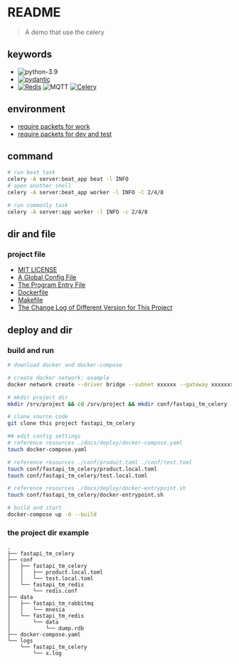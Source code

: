 # README

> A demo that use the celery

## keywords

- ![python-3.9](https://img.shields.io/badge/python-3.9-yellowgreen)
- [![pydantic](https://img.shields.io/badge/samuelcolvin-pydantic-green)](https://github.com/samuelcolvin/pydantic)
- [![Redis](https://img.shields.io/badge/Redis-6.2-red)](https://redis.io/) ![MQTT](https://img.shields.io/badge/MQTT-V5-orange) [![Celery](https://img.shields.io/badge/Celery-V5-orange)](https://docs.celeryproject.org/en/stable/)

## environment

- [require packets for work](./mirrors/requirements.txt)
- [require packets for dev and test](./mirrors/requirements-dev.txt)

## command

```bash
# run beat task
celery -A server:beat_app beat -l INFO
# open another shell
celery -A server:beat_app worker -l INFO -C 2/4/8

# run commonly task
celery -A server:app worker -l INFO -c 2/4/8
```

## dir and file

### project file

- [MIT LICENSE](./LICENSE)
- [A Global Config File](./config.py)
- [The Program Entry File](./server.py)
- [Dockerfile](./Dockerfile)
- [Makefile](./Makefile)
- [The Change Log of Different Version for This Project](./CHANGELOG.md)

## deploy and dir

### build and run

```bash
# download docker and docker-compose

# create docker network: example
docker network create --driver bridge --subnet xxxxxx --gateway xxxxxxxx xxxxxxxx

# mkdir project dir
mkdir /srv/project && cd /srv/project && mkdir conf/fastapi_tm_celery -p

# clone source code
git clone this project fastapi_tm_celery

## edit config settings
# reference resources ./docs/deploy/docker-compose.yaml
touch docker-compose.yaml

# reference resources ./conf/product.toml ./conf/test.toml
touch conf/fastapi_tm_celery/product.local.toml
touch conf/fastapi_tm_celery/test.local.toml

# reference resources ./docs/deploy/docker-entrypoint.sh
touch conf/fastapi_tm_celery/docker-entrypoint.sh

# build and start
docker-compose up -d --build
```

### the project dir example

```text
.
├── fastapi_tm_celery
├── conf
│   ├── fastapi_tm_celery
│   │   ├── product.local.toml
│   │   └── test.local.toml
│   └── fastapi_tm_redis
│       └── redis.conf
├── data
│   ├── fastapi_tm_rabbitmq
│   │   └── mnesia
│   └── fastapi_tm_redis
│       └── data
│           └── dump.rdb
├── docker-compose.yaml
└── logs
    └── fastapi_tm_celery
        └── x.log

```
